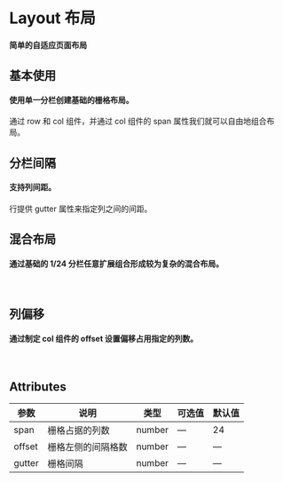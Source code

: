 <script setup>
import demo1 from './demo1.vue'
import demo2 from './demo2.vue'
import demo3 from './demo3.vue'
import demo4 from './demo4.vue'
import preview from '@/components/preview.vue'
</script>

# Layout 布局

#### 简单的自适应页面布局

## 基本使用

#### 使用单一分栏创建基础的栅格布局。
通过 row 和 col 组件，并通过 col 组件的 span 属性我们就可以自由地组合布局。
<br/>
<div class="source">
  <demo1/>
</div>
<preview compName="layout" demoName="demo1"/>


## 分栏间隔

#### 支持列间距。
行提供 gutter 属性来指定列之间的间距。
<br/>
<div class="source">
  <demo2/>
</div>
<preview compName="layout" demoName="demo2"/>


## 混合布局

#### 通过基础的 1/24 分栏任意扩展组合形成较为复杂的混合布局。
<br/>
<div class="source">
  <demo3/>
</div>
<preview compName="layout" demoName="demo3"/>


## 列偏移

#### 通过制定 col 组件的 offset 设置偏移占用指定的列数。
<br/>
<div class="source">
  <demo4/>
</div>
<preview compName="layout" demoName="demo4"/>


## Attributes
| 参数      | 说明    | 类型      | 可选值       | 默认值   |
|---------- |-------- |---------- |-------------  |-------- |
| span     | 栅格占据的列数   | number    |   —      |    	24    |
| offset     | 	栅格左侧的间隔格数   |  number   |   —       |    —     |
| gutter     | 	栅格间隔   |  number   |   —       |    —     |

<br/>

